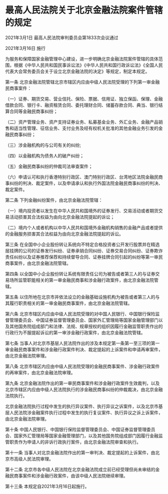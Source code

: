 # 最高人民法院关于北京金融法院案件管辖的规定

2021年3月1日 最高人民法院审判委员会第1833次会议通过

2021年3月16日 施行

为服务和保障国家金融管理中心建设，进一步明确北京金融法院案件管辖的具体范围，根据《中华人民共和国民事诉讼法》《中华人民共和国行政诉讼法》《全国人民代表大会常务委员会关于设立北京金融法院的决定》等规定，制定本规定。

第一条 北京金融法院管辖北京市辖区内应由中级人民法院受理的下列第一审金融民商事案件：

（一）证券、期货交易、营业信托、保险、票据、信用证、独立保函、保理、金融借款合同、银行卡、融资租赁合同、委托理财合同、储蓄存款合同、典当、银行结算合同等金融民商事纠纷；

（二）资产管理业务、资产支持证券业务、私募基金业务、外汇业务、金融产品销售和适当性管理、征信业务、支付业务及经有权机关批准的其他金融业务引发的金融民商事纠纷；

（三）涉金融机构的与公司有关的纠纷;

（四）以金融机构为债务人的破产纠纷；

（五）金融民商事纠纷的仲裁司法审查案件；

（六）申请认可和执行香港特别行政区、澳门特别行政区、台湾地区法院金融民商事纠纷的判决、裁定案件，以及申请承认和执行外国法院金融民商事纠纷的判决、裁定案件。

第二条 下列金融纠纷案件，由北京金融法院管辖：

（一）境内投资者以发生在中华人民共和国境外的证券发行、交易活动或者期货交易活动损害其合法权益为由向北京金融法院提起的诉讼；

（二）境内个人或者机构以中华人民共和国境外金融机构销售的金融产品或者提供的金融服务损害其合法权益为由向北京金融法院提起的诉讼。

第三条 在全国中小企业股份转让系统向不特定合格投资者公开发行股票并在精选层挂牌的公司的证券发行纠纷、证券承销合同纠纷、证券交易合同纠纷、证券欺诈责任纠纷以及证券推荐保荐和持续督导合同、证券挂牌合同引起的纠纷等第一审民商事案件，由北京金融法院管辖。

第四条 以全国中小企业股份转让系统有限责任公司为被告或者第三人的与证券交易场所监管职能相关的第一审金融民商事和涉金融行政案件，由北京金融法院管辖。

第五条 以住所地在北京市并依法设立的金融基础设施机构为被告或者第三人的与其履行职责相关的第一审金融民商事案件，由北京金融法院管辖。

第六条 北京市辖区内应由中级人民法院受理的对中国人民银行、中国银行保险监督管理委员会、中国证券监督管理委员会、国家外汇管理局等国家金融管理部门以及其他国务院组成部门和法律、法规、规章授权的组织因履行金融监管职责作出的行政行为不服提起诉讼的第一审涉金融行政案件，由北京金融法院管辖。

第七条 当事人对北京市基层人民法院作出的涉及本规定第一条第一至三项的第一审金融民商事案件和涉金融行政案件判决、裁定提起的上诉案件和申请再审案件，由北京金融法院审理。

第八条 北京市辖区内应由中级人民法院受理的金融民商事案件、涉金融行政案件的再审案件，由北京金融法院审理。

第九条 北京金融法院作出的第一审民商事案件和涉金融行政案件生效裁判，以及北京市辖区内应由中级人民法院执行的涉金融民商事纠纷的仲裁裁决，由北京金融法院执行。

北京金融法院执行过程中发生的执行异议案件、执行异议之诉案件，以及北京市基层人民法院涉金融案件执行过程中发生的执行复议案件、执行异议之诉上诉案件，由北京金融法院审理。

第十条 中国人民银行、中国银行保险监督管理委员会、中国证券监督管理委员会、国家外汇管理局等国家金融管理部门，以及其他国务院组成部门因履行金融监管职责作为申请人的非诉行政执行案件，由北京金融法院审查和执行。

第十一条 当事人对北京金融法院作出的第一审判决、裁定提起的上诉案件，由北京市高级人民法院审理。

第十二条 北京市各中级人民法院在北京金融法院成立前已经受理但尚未审结的金融民商事案件和涉金融行政案件，由该中级人民法院继续审理。

第十三条 本规定自2021年3月16日起施行。
